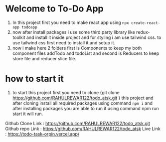# Welcome to To-Do App
  
 1. In this project first you need to make react app using `npx create-react-app todoapp`
 2. now after install packages i use some third party library like redux-toolkit and install it inside   project and for styling i am use tailwind css. to use tailwind css first need to install it and setup it.  
 3. now i make here 2 folders first is Components to keep my both component files addTodo and todoList and second is Reducers to keep store file and reducer slice file.
 

 # how to start it
    
1. to start this project first you need to clone {git clone https://github.com/RAHULREWAR122/todo_atsk.git } this project and after cloning install all required packages using command `npm i`  and after installing packages you are able to run it using command npm run start it will run.

Github Clone Link : https://github.com/RAHULREWAR122/todo_atsk.git
Github repo Link : https://github.com/RAHULREWAR122/todo_atsk
Live Link :  https://todo-task-orpin.vercel.app/

    

